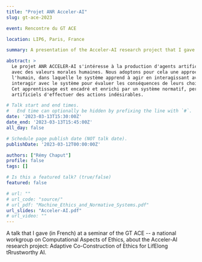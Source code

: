 ```yaml
---
title: "Projet ANR Acceler-AI"
slug: gt-ace-2023

event: Rencontre du GT ACE

location: LIP6, Paris, France

summary: A presentation of the Acceler-AI research project that I gave at a seminar of a national workgroup on machine ethics.

abstract: >
  Le projet ANR ACCELER-AI s'intéresse à la production d'agents artificiels capables d'exhiber des comportements alignés
  avec des valeurs morales humaines. Nous adoptons pour cela une approche de co-construction de l'éthique, centrée sur
  l'humain, dans laquelle le système apprend à agir en interagissant avec les humains, et où les humains peuvent 
  interagir avec le système pour évaluer les conséquences de leurs choix, envisager de nouvelles préférences éthiques.
  Cet apprentissage est encadré et enrichi par un système normatif, permettant notamment d'empêcher les agents
  artificiels d'effectuer des actions indésirables.

# Talk start and end times.
#   End time can optionally be hidden by prefixing the line with `#`.
date: '2023-03-13T15:30:00Z'
date_end: '2023-03-13T15:45:00Z'
all_day: false

# Schedule page publish date (NOT talk date).
publishDate: '2023-03-12T00:00:00Z'

authors: ["Rémy Chaput"]
profile: false
tags: []

# Is this a featured talk? (true/false)
featured: false

# url: ""
# url_code: "source/"
# url_pdf: "Machine_Ethics_and_Normative_Systems.pdf"
url_slides: "Acceler-AI.pdf"
# url_video: ""
---
```


A talk that I gave (in French) at a seminar of the GT ACE -- a national workgroup on Computational Aspects of Ethics,
about the Acceler-AI research project: Adaptive Co-Construction of Ethics for LifElong tRrustworthy AI.
